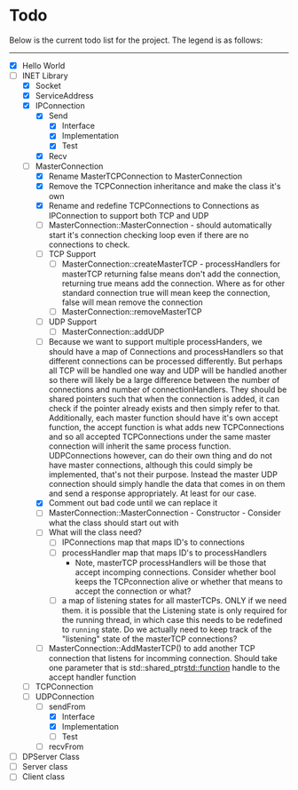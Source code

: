 # Todo

Below is the current todo list for the project. The legend is as follows:

----------------------------


- [x] Hello World
- [ ] INET Library
	- [x] Socket
	- [x] ServiceAddress
	- [x] IPConnection
	  - [x] Send
	    - [x] Interface
		- [x] Implementation
		- [x] Test
	  - [x] Recv
	- [ ] MasterConnection
	  - [x] Rename MasterTCPConnection to MasterConnection
	  - [x] Remove the TCPConnection inheritance and make the class it's own
	  - [x] Rename and redefine TCPConnections to Connections as IPConnection
		to support both TCP and UDP
	  - [ ] MasterConnection::MasterConnection - should automatically start
		it's connection checking loop even if there are no connections to
		check.
	  - [ ] TCP Support
	    - [ ] MasterConnection::createMasterTCP - processHandlers for
		  masterTCP returning false means don't add the connection, returning
		  true means add the connection. Where as for other standard
		  connection true will mean keep the connection, false will mean
		  remove the connection
		- [ ] MasterConnection::removeMasterTCP
	  - [ ] UDP Support
		- [ ] MasterConnection::addUDP
	  - [ ] Because we want to support multiple processHanders, we should have
		a map of Connections and processHandlers so that different connections
		can be processed differently. But perhaps all TCP will be handled one
		way and UDP will be handled another so there will likely be a large
		difference between the number of connections and number of
		connectionHandlers. They should be shared pointers such that when the
		connection is added, it can check if the pointer already exists and
		then simply refer to that. Additionally, each master function should
		have it's own accept function, the accept function is what adds new
		TCPConnections and so all accepted TCPConnections under the same
		master connection will inherit the same process function.
		UDPConnections however, can do their own thing and do not have master
		connections, although this could simply be implemented, that's not
		their purpose. Instead the master UDP connection should simply handle
		the data that comes in on them and send a response appropriately. At
		least for our case.
	  - [x] Comment out bad code until we can replace it
	  - [ ] MasterConnection::MasterConnection - Constructor - Consider what
		the class should start out with
	  - [ ] What will the class need?
	    - [ ] IPConnections map that maps ID's to connections
		- [ ] processHandler map that maps ID's to processHandlers
		  - Note, masterTCP processHandlers will be those that accept
			incomping connections. Consider whether bool keeps the
			TCPconnection alive or whether that means to accept the connection
			or what?
		- [ ] a map of listening states for all masterTCPs. ONLY if we need
		  them. it is possible that the Listening state is only required for
		  the running thread, in which case this needs to be redefined to
		  `running` state. Do we actually need to keep track of the
		  "listening" state of the masterTCP connections?
	  - [ ] MasterConnection::AddMasterTCP() to add another TCP connection
		that listens for incomming connection. Should take one parameter that
		is std::shared_ptr<std::function> handle to the accept handler function
	- [ ] TCPConnection
	- [ ] UDPConnection
	  - [ ] sendFrom
		- [x] Interface
		- [x] Implementation
		- [ ] Test
	  - [ ] recvFrom
- [ ] DPServer Class
- [ ] Server class
- [ ] Client class
